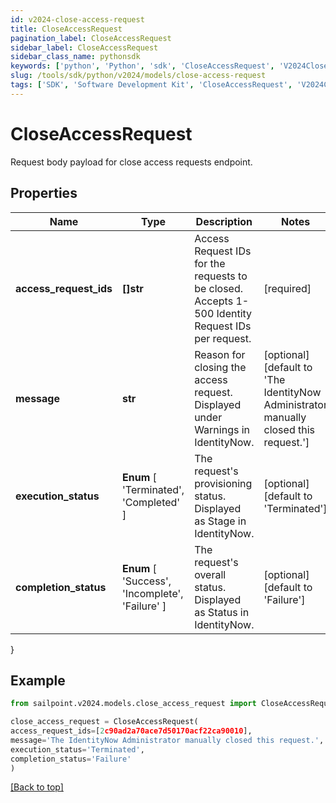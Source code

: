 ```yaml
---
id: v2024-close-access-request
title: CloseAccessRequest
pagination_label: CloseAccessRequest
sidebar_label: CloseAccessRequest
sidebar_class_name: pythonsdk
keywords: ['python', 'Python', 'sdk', 'CloseAccessRequest', 'V2024CloseAccessRequest'] 
slug: /tools/sdk/python/v2024/models/close-access-request
tags: ['SDK', 'Software Development Kit', 'CloseAccessRequest', 'V2024CloseAccessRequest']
---
```


# CloseAccessRequest

Request body payload for close access requests endpoint.

## Properties

Name | Type | Description | Notes
------------ | ------------- | ------------- | -------------
**access_request_ids** | **[]str** | Access Request IDs for the requests to be closed. Accepts 1-500 Identity Request IDs per request. | [required]
**message** | **str** | Reason for closing the access request. Displayed under Warnings in IdentityNow. | [optional] [default to 'The IdentityNow Administrator manually closed this request.']
**execution_status** |  **Enum** [  'Terminated',    'Completed' ] | The request's provisioning status. Displayed as Stage in IdentityNow. | [optional] [default to 'Terminated']
**completion_status** |  **Enum** [  'Success',    'Incomplete',    'Failure' ] | The request's overall status. Displayed as Status in IdentityNow. | [optional] [default to 'Failure']
}

## Example

```python
from sailpoint.v2024.models.close_access_request import CloseAccessRequest

close_access_request = CloseAccessRequest(
access_request_ids=[2c90ad2a70ace7d50170acf22ca90010],
message='The IdentityNow Administrator manually closed this request.',
execution_status='Terminated',
completion_status='Failure'
)

```
[[Back to top]](#) 

